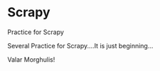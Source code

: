 # Scrapy
Practice for Scrapy

Several Practice for Scrapy....It is just beginning...


Valar Morghulis!
